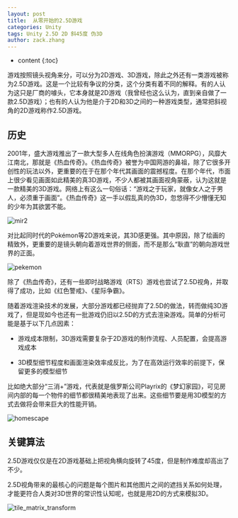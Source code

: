 ```yaml
---
layout: post
title:  从零开始的2.5D游戏
categories: Unity
tags: Unity 2.5D 2D 斜45度 伪3D
author: zack.zhang
---
```


* content
{:toc}

游戏按照镜头视角来分，可以分为2D游戏、3D游戏，除此之外还有一类游戏被称为2.5D游戏。这是一个比较有争议的分类，这个分类有着不同的解释。有的人认为这只是厂商的噱头，它本身就是2D游戏（我曾经也这么认为，直到亲自做了一款2.5D游戏）；也有的人认为他是介于2D和3D之间的一种游戏类型，通常把斜视角的2D游戏称作2.5D游戏。

<!-- more -->

## 历史

2001年，盛大游戏推出了一款大型多人在线角色扮演游戏（MMORPG），风靡大江南北，那就是《热血传奇》。《热血传奇》被誉为中国网游的鼻祖，除了它很多开创性的玩法以外，更重要的在于在那个年代其画面的震撼程度。在那个年代，市面上很少看见画面如此精美的真3D游戏，不少人都被其画面视角蒙蔽，认为这就是一款精美的3D游戏。网络上有这么一句俗话：“游戏之于玩家，就像女人之于男人，必须重于画面”。《热血传奇》这一手以假乱真的伪3D，忽悠得不少懵懂无知的少年为其欲罢不能。

![mir2](https://zd304.github.io/assets/img/mir2.jpeg)<br/>

对比起同时代的Pokémon等2D游戏来说，其3D感更强。其中原因，除了绘画的精致外，更重要的是镜头朝向着游戏世界的侧面，而不是那么“耿直”的朝向游戏世界的正面。

![pekemon](https://zd304.github.io/assets/img/pokemon.png)<br/>

除了《热血传奇》，还有一些即时战略游戏（RTS）游戏也尝试了2.5D视角，并取得了成功，比如《红色警戒》、《星际争霸》。

随着游戏渲染技术的发展，大部分游戏都已经抛弃了2.5D的做法，转而做纯3D游戏了，但是现如今也还有一批游戏仍旧以2.5D的方式去渲染游戏。简单的分析可能是基于以下几点因素：

* 游戏成本限制，3D游戏需要复杂于2D游戏的制作流程、人员配置，会提高游戏成本

* 3D模型细节程度和画面渲染效率成反比，为了在高效运行效率的前提下，保留更多的模型细节

比如绝大部分“三消+”游戏，代表就是俄罗斯公司Playrix的《梦幻家园》，可见房间内部的每一个物件的细节都很精美地表现了出来。这些细节要是用3D模型的方式去做将会带来巨大的性能开销。

![homescape](https://zd304.github.io/assets/img/homescape.jpg)<br/>

## 关键算法

2.5D游戏仅仅是在2D游戏基础上把视角横向旋转了45度，但是制作难度却高出了不少。

2.5D视角带来的最核心的问题是每个图片和其他图片之间的遮挡关系如何处理，才能更符合人类对3D世界的常识性认知呢，也就是用2D的方式来模拟3D。

![tile_matrix_transform](https://zd304.github.io/assets/img/tile_matrix_transform.gif)<br/>